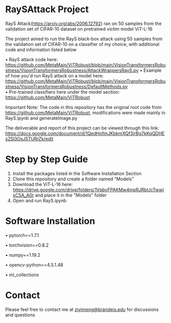 # RaySAttack Project
RayS Attack(https://arxiv.org/abs/2006.12792) ran on 50 samples from the validation set of CIFAR-10 dataset on pretrained victim model ViT-L-16

The project aimed to run the RayS black-box attack using 50 samples from the validation set of CIFAR-10 on a classifier of my choice, with additional code and information listed below

  • RayS attack code here: https://github.com/MetaMain/ViTRobust/blob/main/VisionTransformersRobustness/VisionTransformersRobustness/AttackWrappersRayS.py 
  • Example of how you'd run RayS attack on a model here: https://github.com/MetaMain/ViTRobust/blob/main/VisionTransformersRobustness/VisionTransformersRobustness/DefaultMethods.py  
  • Pre-trained classifiers here under the model section: https://github.com/MetaMain/ViTRobust 

Important Note: The code in this repository has the original root code from https://github.com/MetaMain/ViTRobust, modifications were made mainly in RayS.ipynb and generateImage.py

The deliverable and report of this project can be viewed through this link: https://docs.google.com/document/d/1QedHofmJKbkmXQf3irBg7kKqQDHEs2Sl3OsJ5TURrZk/edit

# Step by Step Guide

1. Install the packages listed in the Software Installation Section
2. Clone this repository and create a folder named "Models"
3. Download the ViT-L-16 here: https://drive.google.com/drive/folders/1VpbvFPAKMw4mpRJRblJcTwwIsC5A_A0r and place it in the "Models" folder
4. Open and run RayS.ipynb

# Software Installation

• pytorch==1.7.1  

• torchvision==0.8.2

• numpy==1.19.2 

• opencv-python==4.5.1.48 

• ml_collections

# Contact 

Please feel free to contact me at ziyimeng@brandeis.edu for discussions and questions

